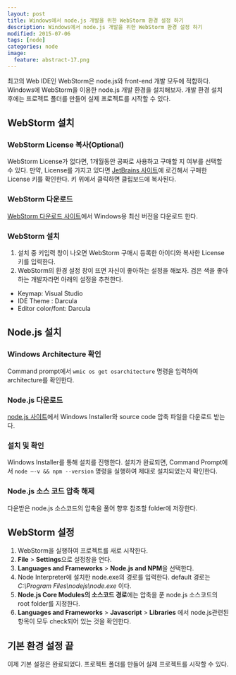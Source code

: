 ```yaml
---
layout: post
title: Windows에서 node.js 개발을 위한 WebStorm 환경 설정 하기
description: Windows에서 node.js 개발을 위한 WebStorm 환경 설정 하기
modified: 2015-07-06
tags: [node]
categories: node
image:
  feature: abstract-17.png
---
```


최고의 Web IDE인 WebStorm은 node.js와 front-end 개발 모두에 적합하다. Windows에 WebStorm을 이용한 node.js 개발 환경을 설치해보자. 
개발 환경 설치 후에는 프로젝트 폴더를 만들어 실제 프로젝트를 시작할 수 있다.  

## WebStorm 설치

### WebStorm License 복사(Optional) 

WebStorm License가 없다면, 1개월동안 공짜로 사용하고 구매할 지 여부를 선택할 수 있다. 만약, License를 가지고 있다면 [JetBrains 사이트](https://account.jetbrains.com/licenses/assets)에 로긴해서 구매한 License 키를 확인한다. 키 위에서 클릭하면 클립보드에 복사된다. 

### WebStorm 다운로드

[WebStorm 다운로드 사이트](https://www.jetbrains.com/webstorm/download/)에서 Windows용 최신 버전을 다운로드 한다. 

### WebStorm 설치 

1. 설치 중 키입력 창이 나오면 WebStorm 구매시 등록한 아이디와 복사한 License 키를 입력한다. 
2. WebStorm의 환경 설정 창이 뜨면 자신이 좋아하는 설정을 해보자. 검은 색을 좋아하는 개발자라면 아래의 설정을 추천한다. 

- Keymap: Visual Studio
- IDE Theme : Darcula
- Editor color/font: Darcula

## Node.js 설치

### Windows Architecture 확인 

Command prompt에서 `wmic os get osarchitecture` 명령을 입력하여 architecture를 확인한다. 

### Node.js 다운로드 

[node.js 사이트](https://nodejs.org/download/)에서 Windows Installer와 source code 압축 파일을 다운로드 받는다. 

### 설치 및 확인 

Windows Installer를 통해 설치를 진행한다. 설치가 완료되면, Command Prompt에서 `node –-v && npm --version` 명령을 실행하여 제대로 설치되었는지 확인한다. 

### Node.js 소스 코드 압축 해제

다운받은 node.js 소스코드의 압축을 풀어 향후 참조할 folder에 저장한다. 

## WebStorm 설정

1. WebStorm을 실행하여 프로젝트를 새로 시작한다.  
2. **File** > **Settings**으로 설정창을 연다. 
3. **Languages and Frameworks** > **Node.js and NPM**을 선택한다. 
4. Node Interpreter에 설치한 node.exe의 경로를 입력한다. default 경로는 *C:\Program Files\nodejs\node.exe* 이다. 
5. **Node.js Core Modules의 소스코드 경로**에는 압축을 푼 node.js 소스코드의 root folder를 지정한다. 
6. **Languages and Frameworks** > **Javascript** > **Libraries** 에서 node.js관련된 항목이 모두 check되어 있는 것을 확인한다.

## 기본 환경 설정 끝

이제 기본 설정은 완료되었다. 프로젝트 폴더를 만들어 실제 프로젝트를 시작할 수 있다.  

